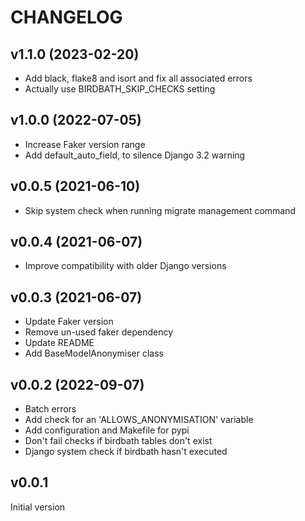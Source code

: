 # CHANGELOG

## v1.1.0 (2023-02-20)

- Add black, flake8 and isort and fix all associated errors
- Actually use BIRDBATH_SKIP_CHECKS setting

## v1.0.0 (2022-07-05)

- Increase Faker version range
- Add default_auto_field, to silence Django 3.2 warning

## v0.0.5 (2021-06-10)

- Skip system check when running migrate management command

## v0.0.4 (2021-06-07)

- Improve compatibility with older Django versions

## v0.0.3 (2021-06-07)

- Update Faker version
- Remove un-used faker dependency
- Update README
- Add BaseModelAnonymiser class

## v0.0.2 (2022-09-07)

- Batch errors
- Add check for an 'ALLOWS_ANONYMISATION' variable
- Add configuration and Makefile for pypi
- Don't fail checks if birdbath tables don't exist
- Django system check if birdbath hasn't executed

## v0.0.1

Initial version
